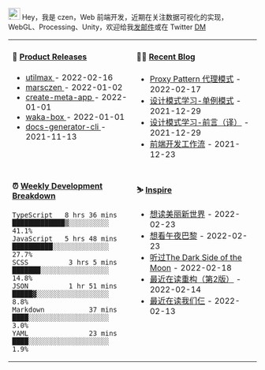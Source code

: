 
<img src="https://github.com/marsczen/marsczen/blob/master/octocat.gif" alt="hey" width="24"> Hey，我是 czen，Web 前端开发，近期在关注数据可视化的实现，WebGL、Processing、Unity，欢迎给我[发邮件](mailto:pealstyle@gmail.com)或在 Twitter [DM](https://twitter.com/ac_czen)

<table width="800px">
<tr>
<td valign="top" width="50%">

#### 🌾 <a href="https://github.com/marsczen/marsczen/blob/master/releases.md" target="_blank">Product Releases</a>

<!-- recent_releases starts -->
* <a href='https://github.com/marsczen/utilmax/releases/tag/v1.1.0' target='_blank'>utilmax </a> - 2022-02-16
* <a href='https://github.com/marsczen/marsczen/releases/tag/v0.0.1' target='_blank'>marsczen </a> - 2022-01-02
* <a href='https://github.com/marsczen/create-meta-app/releases/tag/v0.0.4' target='_blank'>create-meta-app </a> - 2022-01-01
* <a href='https://github.com/marsczen/waka-box/releases/tag/v3.0.1' target='_blank'>waka-box </a> - 2022-01-01
* <a href='https://github.com/marsczen/docs-generator-cli/releases/tag/v0.1.0' target='_blank'>docs-generator-cli </a> - 2021-11-13
<!-- recent_releases ends -->

</td>
<td valign="top" width="50%">

#### 🧗‍♂️ <a href="https://github.com/marsczen/blog/issues" target="_blank">Recent Blog</a>

<!-- blog starts -->
* <a href='https://www.github.com/marsczen/blog/issues/4' target='_blank'>Proxy Pattern 代理模式</a> - 2022-02-17
* <a href='https://www.github.com/marsczen/blog/issues/3' target='_blank'>设计模式学习-单例模式</a> - 2021-12-29
* <a href='https://www.github.com/marsczen/blog/issues/2' target='_blank'>设计模式学习-前言（译）</a> - 2021-12-29
* <a href='https://www.github.com/marsczen/blog/issues/1' target='_blank'>前端开发工作流</a> - 2021-12-23
<!-- blog ends -->

</td>
</tr>
<tr>
<td valign="top" width="50%">

#### ⏰  <a href="https://gist.github.com/marsczen/0c39a3e7b4a372c6cff4a8714271308c" target="_blank">Weekly Development Breakdown</a>

<!-- code_time starts -->

```text
TypeScript   8 hrs 36 mins  █████████████▒░░░░░░░░░░  41.1%
JavaScript   5 hrs 48 mins  ██████████░░░░░░░░░░░░░░  27.7%
SCSS          3 hrs 5 mins  ███████░░░░░░░░░░░░░░░░░  14.8%
JSON          1 hr 51 mins  █████▓░░░░░░░░░░░░░░░░░░   8.8%
Markdown           37 mins  ████░░░░░░░░░░░░░░░░░░░░   3.0%
YAML               23 mins  ████░░░░░░░░░░░░░░░░░░░░   1.9%
```

<!-- code_time ends -->

</td>
<td valign="top" width="50%">

#### ⛷️ <a href="https://www.douban.com/people/yushangyuzui/" target="_blank">Inspire</a>

<!-- douban starts -->
* <a href='https://book.douban.com/subject/27002046/' target='_blank'>想读美丽新世界</a> - 2022-02-23
* <a href='http://movie.douban.com/subject/4319218/' target='_blank'>想看午夜巴黎</a> - 2022-02-23
* <a href='https://music.douban.com/subject/1395685/' target='_blank'>听过The Dark Side of the Moon</a> - 2022-02-18
* <a href='https://book.douban.com/subject/30468597/' target='_blank'>最近在读重构（第2版）</a> - 2022-02-14
* <a href='https://book.douban.com/subject/1023045/' target='_blank'>最近在读我们仨</a> - 2022-02-13
<!-- douban ends -->

</td>
  </tr>
  </table>
